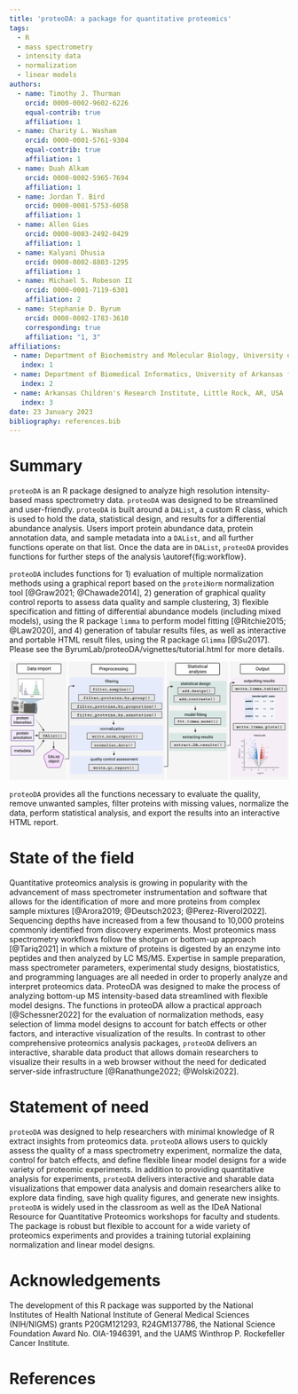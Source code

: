 ```yaml
---
title: 'proteoDA: a package for quantitative proteomics'
tags:
  - R
  - mass spectrometry
  - intensity data
  - normalization
  - linear models
authors:
  - name: Timothy J. Thurman
    orcid: 0000-0002-9602-6226
    equal-contrib: true 
    affiliation: 1
  - name: Charity L. Washam
    orcid: 0000-0001-5761-9304
    equal-contrib: true
    affiliation: 1 
  - name: Duah Alkam
    orcid: 0000-0002-5965-7694
    affiliation: 1
  - name: Jordan T. Bird
    orcid: 0000-0001-5753-6058
    affiliation: 1
  - name: Allen Gies
    orcid: 0000-0003-2492-0429
    affiliation: 1
  - name: Kalyani Dhusia
    orcid: 0000-0002-8803-1295
    affiliation: 1
  - name: Michael S. Robeson II
    orcid: 0000-0001-7119-6301
    affiliation: 2
  - name: Stephanie D. Byrum
    orcid: 0000-0002-1783-3610
    corresponding: true 
    affiliation: "1, 3"
affiliations:
 - name: Department of Biochemistry and Molecular Biology, University of Arkansas for Medical Sciences, Little Rock, AR, USA
   index: 1
 - name: Department of Biomedical Informatics, University of Arkansas for Medical Sciences, Little Rock, AR, USA
   index: 2
 - name: Arkansas Children's Research Institute, Little Rock, AR, USA
   index: 3
date: 23 January 2023
bibliography: references.bib
---
```


# Summary
`proteoDA` is an R package designed to analyze high resolution intensity-based mass spectrometry data. `proteoDA` was designed to be streamlined and user-friendly. `proteoDA` is built around a `DAList`, a custom R class, which is used to hold the data, statistical design, and results for a differential abundance analysis. Users import protein abundance data, protein annotation data, and sample metadata into a `DAList`, and all further functions operate on that list. Once the data are in `DAList`, `proteoDA` provides functions for further steps of the analysis \autoref{fig:workflow}. 

`proteoDA` includes functions for 1) evaluation of multiple normalization methods using a graphical report based on the `proteiNorm` normalization tool [@Graw2021; @Chawade2014], 2) generation of graphical quality control reports to assess data quality and sample clustering, 3) flexible specification and fitting of differential abundance models (including mixed models), using the R package `limma` to perform model fitting [@Ritchie2015; @Law2020], and 4) generation of tabular results files, as well as interactive and portable HTML result files, using the R package `Glimma` [@Su2017]. Please see the ByrumLab/proteoDA/vignettes/tutorial.html for more details. 

![A flowchart of the proteoDA workflow.\label{fig:workflow}](proteoDA_flowchart.png) 


`proteoDA` provides all the functions necessary to evaluate the quality, remove unwanted samples, filter proteins with missing values, normalize the data, perform statistical analysis, and export the results into an interactive HTML report. 

# State of the field

Quantitative proteomics analysis is growing in popularity with the advancement of mass spectrometer instrumentation and software that allows for the identification of more and more proteins from complex sample mixtures [@Arora2019; @Deutsch2023; @Perez-Riverol2022]. Sequencing depths have increased from a few thousand to 10,000 proteins commonly identified from discovery experiments. Most proteomics mass spectrometry workflows follow the shotgun or bottom-up approach [@Tariq2021] in which a mixture of proteins is digested by an enzyme into peptides and then analyzed by LC MS/MS. Expertise in sample preparation, mass spectrometer parameters, experimental study designs, biostatistics, and programming languages are all needed in order to properly analyze and interpret proteomics data. ProteoDA was designed to make the process of analyzing bottom-up MS intensity-based data streamlined with flexible model designs. The functions in proteoDA allow a practical approach [@Schessner2022] for the evaluation of normalization methods, easy selection of limma model designs to account for batch effects or other factors, and interactive visualization of the results. In contrast to other comprehensive proteomics analysis packages, `proteoDA` delivers an interactive, sharable data product that allows domain researchers to visualize their results in a web browser without the need for dedicated server-side infrastructure [@Ranathunge2022; @Wolski2022].


# Statement of need

`proteoDA` was designed to help researchers with minimal knowledge of R extract insights from proteomics data. `proteoDA` allows users to quickly assess the quality of a mass spectrometry experiment, normalize the data, control for batch effects, and define flexible linear model designs for a wide variety of proteomic experiments. In addition to providing quantitative analysis for experiments, `proteoDA` delivers interactive and sharable data visualizations that empower data analysis and domain researchers alike to explore data finding, save high quality figures, and generate new insights. `proteoDA` is widely used in the classroom as well as the IDeA National Resource for Quantitative Proteomics workshops for faculty and students. The package is robust but flexible to account for a wide variety of proteomics experiments and provides a training tutorial explaining normalization and linear model designs.

# Acknowledgements

The development of this R package was supported by the National Institutes of Health National Institute of General Medical Sciences (NIH/NIGMS) grants P20GM121293, R24GM137786, the National Science Foundation Award No. OIA-1946391, and the UAMS Winthrop P. Rockefeller Cancer Institute. 

# References
